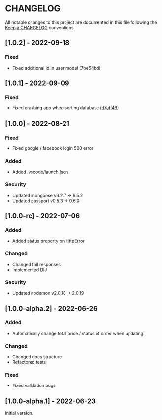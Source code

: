# CHANGELOG

All notable changes to this project are documented in this file following the [Keep a CHANGELOG](https://keepachangelog.com/en/1.0.0/) conventions.

## [1.0.2] - 2022-09-18

### Fixed

- Fixed additional id in user model
([7be54bd](https://github.com/florianhund/FoodForYou-Backend/commit/7be54bd))

## [1.0.1] - 2022-09-09

### Fixed

- Fixed crashing app when sorting database
([d7aff49](https://github.com/florianhund/FoodForYou-Backend/commit/d7aff49ff3123a6c80b682d2cb3560a8df0b2375))

## [1.0.0] - 2022-08-21

### Fixed

- Fixed google / facebook login 500 error

### Added

- Added .vscode/launch.json

### Security

- Updated mongoose v6.2.7 &rarr; 6.5.2
- Updated passport v0.5.3 &rarr; 0.6.0

## [1.0.0-rc] - 2022-07-06

### Added

- Added status property on HttpError

### Changed

- Changed fail responses
- Implemented DIJ 

### Security

- Updated nodemon v2.0.18 &rarr; 2.0.19

## [1.0.0-alpha.2] - 2022-06-26

### Added

- Automatically change total price / status of order when updating.

### Changed

- Changed docs structure
- Refactored tests

### Fixed

- Fixed validation bugs

## [1.0.0-alpha.1] - 2022-06-23

Initial version.
